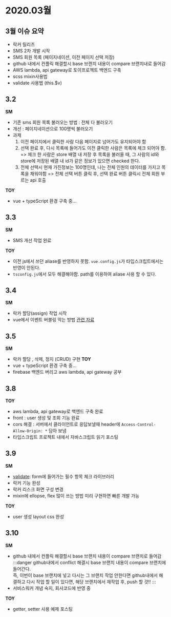 # 2020.03월

## 3월 이슈 요약

- 락커 릴리즈
- SMS 2차 개발 시작
- SMS 회원 목록 (페이지네이션, 이전 페이지 선택 저장)
- github 내에서 컨플릭 해결할시 base 브랜치 내용이 compare 브랜치내로 들어감
- AWS lambda, api gateway로 토이프로젝트 백엔드 구축
- scss mixin사용법
- validate 사용법 (this.$v)

## 3.2
**SM**
- 기존 sms 회원 목록 불러오는 방법 : 전체 다 불러오기
- 개선 : 페이지네이션으로 100명씩 불러오기
- 과제
  1. 이전 페이지에서 클릭한 사람 다음 페이지로 넘어가도 유지되어야 함
  2. 선택 완료 후, 다시 목록에 들어가도 이전 클릭한 사람은 목록에 체크 되어야 함. => 체크 한 사람은 store 배열 내 저장 후 목록을 불러올 때, 그 사람의 id와 store에 저장된 배열 내 id가 같은 정보가 있으면 checked 한다.
  3. 전체 선택시 현재 가진정보는 100명인데, 나는 전체 인원의 데이터를 가지고 목록을 채워야함 => 전체 선택 버튼 클릭 후, 선택 완료 버튼 클릭시 전체 회원 부르는 api 호출

**TOY**
- vue + typeScript 환경 구축 중...

## 3.3
**SM**
- SMS 개선 작업 완료

**TOY**
- 이전 js에서 쓰던 aliase를 반영하지 못함. `vue.config.js`가 타입스크립트에서는 반영이 안된다.
- `tsconfig.js`에서 모두 해결해야함. path를 이용하여 aliase 사용 할 수 있다.

## 3.4
**SM**
- 락카 할당(assign) 작업 시작
- vue에서 이벤트 버블링 막는 방법 [관련 자료](https://kr.vuejs.org/v2/guide/events.html)


## 3.5
**SM**
- 락카 할당 , 삭제, 정지 (CRUD) 구현
**TOY**
- vue + typeScript 환경 구축 중...
- firebase 백엔드 버리고 aws lambda, api gateway 공부

## 3.8
**TOY**
- aws lambda, api gateway로 백엔드 구축 완료
- front : user 생성 및 조회 기능 완료
- cors 해결 : 서버에서 클라이언트로 응답보낼때 header에 `Access-Control-Allow-Origin: *` 담아 보냄
- 타입스크립트 프로젝트 내에서 자바스크립트 읽기 포스팅

## 3.9
**SM**
- [validate](https://vuelidate.js.org/#sub-without-v-model): form에 들어가는 필수 항목 체크 라이브러리
- 락커 기능 완성
- 락커 리스크 화면 구성 변경
- mixin에 ellopse, flex 많이 쓰는 방법 미리 구현하면 빠른 개발 가능

**TOY**
- user 생성 layout css 완성

## 3.10
**SM**
- github 내에서 컨플릭 해결할시 base 브랜치 내용이 compare 브랜치로 들어감
:::danger github내에서 conflict 해결시
base 브랜치 내용이 compare 브랜치에 들어간다.<br>
즉, 이번이 base 브랜치에 넣고 다시는 그 브랜치 작업 안한다면 github내에서 해결하고 다시 작업 할 일이 있다면, 해당 브랜치에서 재작업 후, push 할 것!!
:::
- 서비스워커 개념 숙지, 회사코드에 반영 중

**TOY**
- getter, setter 사용 예제 포스팅